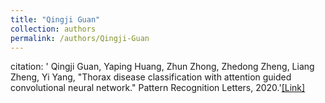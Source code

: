 ```yaml
---
title: "Qingji Guan"
collection: authors
permalink: /authors/Qingji-Guan
---
```

citation: ' Qingji Guan,  Yaping Huang,  Zhun Zhong,  Zhedong Zheng,  Liang Zheng,  Yi Yang, &quot;Thorax disease classification with attention guided convolutional neural network.&quot; Pattern Recognition Letters, 2020.'<a href='https://zdzheng.xyz/publication/Thorax-d2020'>[Link]</a>